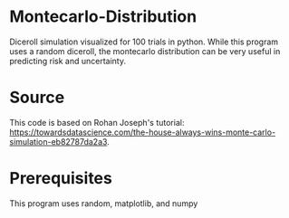# Montecarlo-Distribution
Diceroll simulation visualized for 100 trials in python. While this program uses a random diceroll, the montecarlo distribution can be very useful in predicting risk and uncertainty.
# Source
This code is based on Rohan Joseph's tutorial: https://towardsdatascience.com/the-house-always-wins-monte-carlo-simulation-eb82787da2a3.
# Prerequisites
This program uses random, matplotlib, and numpy
